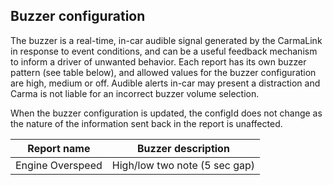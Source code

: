 <h2>Buzzer configuration</h2>  
The buzzer is a real-time, in-car audible signal generated by the CarmaLink in response to event conditions, and can be a useful feedback mechanism to inform a driver of unwanted behavior. Each report has its own buzzer pattern (see table below), and allowed values for the buzzer configuration are high, medium or off. Audible alerts in-car may present a distraction and Carma is not liable for an incorrect buzzer volume selection.  
 
When the buzzer configuration is updated, the configId does not change as the nature of the information sent back in the report is unaffected.  

Report name | Buzzer description
------------|--------------------
Engine Overspeed | High/low two note (5 sec gap)
